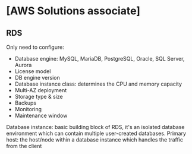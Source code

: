 # [AWS Solutions associate]

## RDS

Only need to configure:

* Database engine: MySQL, MariaDB, PostgreSQL, Oracle, SQL Server, Aurora
* License model
* DB engine version
* Database instance class: determines the CPU and memory capacity
* Multi-AZ deployment
* Storage type & size
* Backups
* Monitoring
* Maintenance window

Database instance: basic building block of RDS, it's an isolated database environment which can contain multiple user-created databases.
Primary host: the host/node within a database instance which handles the traffic from the client